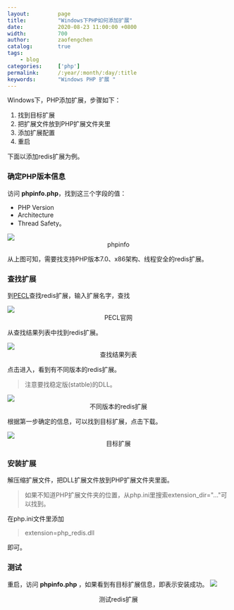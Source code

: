 ```yaml
---
layout:         page
title:          "Windows下PHP如何添加扩展"
date:           2020-08-23 11:00:00 +0800
width:          700
author:         zaofengchen
catalog:        true
tags:
    - blog
categories:     ['php']
permalink:      /:year/:month/:day/:title
keywords:       "Windows PHP 扩展 "
---
```


Windows下，PHP添加扩展，步骤如下：
1. 找到目标扩展
2. 把扩展文件放到PHP扩展文件夹里
3. 添加扩展配置
4. 重启

下面以添加redis扩展为例。

### 确定PHP版本信息
访问 **phpinfo.php**，找到这三个字段的值：
- PHP Version
- Architecture
- Thread Safety。

<img src="http://tva4.sinaimg.cn/large/7d4c6366gy1gi1x35ukyvj20q60mo0u1.jpg" width="{{ page.width}}" align="bottom" />
<center>phpinfo</center>

从上图可知，需要找支持PHP版本7.0、x86架构、线程安全的redis扩展。

### 查找扩展
到[PECL](http://pecl.php.net/)查找redis扩展，输入扩展名字，查找

<img src="http://tva3.sinaimg.cn/large/7d4c6366gy1gi1x3ifk4dj20qq0h8t9w.jpg" width="{{ page.width}}" align="bottom" />
<center>PECL官网</center>

从查找结果列表中找到redis扩展。

<img src="http://tva4.sinaimg.cn/large/7d4c6366gy1gi1x3nmocfj20qq0gddgk.jpg" width="{{ page.width}}" align="bottom" />
<center>查找结果列表</center>

点击进入，看到有不同版本的redis扩展。
>注意要找稳定版(statble)的DLL。

<img src="http://tvax1.sinaimg.cn/large/7d4c6366gy1gi1z0970g7j20lf0o6juk.jpg" width="{{ page.width}}" align="bottom" />
<center>不同版本的redis扩展</center>


根据第一步确定的信息，可以找到目标扩展，点击下载。

<img src="http://tvax1.sinaimg.cn/large/7d4c6366gy1gi1x3rvy3qj20qq0prmz3.jpg" width="{{ page.width}}" align="bottom" />
<center>目标扩展</center>

### 安装扩展

解压缩扩展文件，把DLL扩展文件放到PHP扩展文件夹里面。

>如果不知道PHP扩展文件夹的位置，从php.ini里搜索extension_dir="..."可以找到。

在php.ini文件里添加
>extension=php_redis.dll

即可。


### 测试
重启，访问 **phpinfo.php** ，如果看到有目标扩展信息，即表示安装成功。
<img src="http://tva2.sinaimg.cn/large/7d4c6366gy1gi1x40ful0j20q903ut8k.jpg" width="{{ page.width}}" align="bottom" />
<center>测试redis扩展</center>

